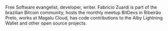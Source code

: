 Free Software evangelist, developer, writer. Fabricio Zuardi is part of the brazilian Bitcoin community, hosts the monthly meetup BitDevs in Ribeirão Preto, works at Magalu Cloud, has code contributions to the Alby Lightning Wallet and other open source projects.
